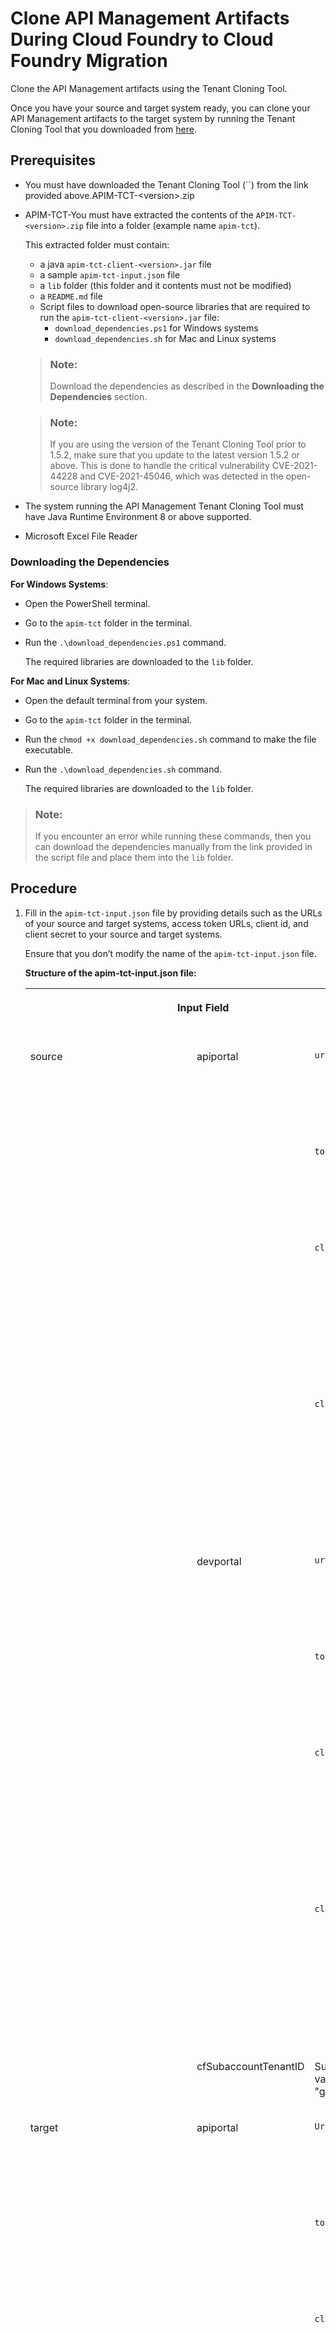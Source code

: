 <!-- loio2e5d127a13fc4a3cbba26bfd5ae44e69 -->

# Clone API Management Artifacts During Cloud Foundry to Cloud Foundry Migration

Clone the API Management artifacts using the Tenant Cloning Tool.

Once you have your source and target system ready, you can clone your API Management artifacts to the target system by running the Tenant Cloning Tool that you downloaded from [here](https://help.sap.com/docs/link-disclaimer?site=https://repo1.maven.org/maven2/com/sap/apimgmt/apim-tct-sdk/1.7.2/apim-tct-sdk-1.7.2.zip).



<a name="loio2e5d127a13fc4a3cbba26bfd5ae44e69__section_fm2_zpd_4mb"/>

## Prerequisites

-   You must have downloaded the Tenant Cloning Tool \(``\) from the link provided above.APIM-TCT-<version\>.zip
-   APIM-TCT-You must have extracted the contents of the `APIM-TCT-<version>.zip` file into a folder \(example name `apim-tct`\).

    This extracted folder must contain:

    -   a java `apim-tct-client-<version>.jar` file
    -   a sample `apim-tct-input.json` file
    -   a `lib` folder \(this folder and it contents must not be modified\)
    -   a `README.md` file
    -   Script files to download open-source libraries that are required to run the `apim-tct-client-<version>.jar` file:
        -   `download_dependencies.ps1` for Windows systems
        -   `download_dependencies.sh` for Mac and Linux systems


    > ### Note:  
    > Download the dependencies as described in the **Downloading the Dependencies** section.

    > ### Note:  
    > If you are using the version of the Tenant Cloning Tool prior to 1.5.2, make sure that you update to the latest version 1.5.2 or above. This is done to handle the critical vulnerability CVE-2021-44228 and CVE-2021-45046, which was detected in the open-source library log4j2.

-   The system running the API Management Tenant Cloning Tool must have Java Runtime Environment 8 or above supported.
-   Microsoft Excel File Reader



### Downloading the Dependencies

**For Windows Systems**:

-   Open the PowerShell terminal.
-   Go to the `apim-tct` folder in the terminal.
-   Run the `.\download_dependencies.ps1` command.

    The required libraries are downloaded to the `lib` folder.


**For Mac and Linux Systems**:

-   Open the default terminal from your system.
-   Go to the `apim-tct` folder in the terminal.
-   Run the `chmod +x download_dependencies.sh` command to make the file executable.
-   Run the `.\download_dependencies.sh` command.

    The required libraries are downloaded to the `lib` folder.


> ### Note:  
> If you encounter an error while running these commands, then you can download the dependencies manually from the link provided in the script file and place them into the `lib` folder.



<a name="loio2e5d127a13fc4a3cbba26bfd5ae44e69__section_dnh_4sd_4mb"/>

## Procedure

1.  Fill in the `apim-tct-input.json` file by providing details such as the URLs of your source and target systems, access token URLs, client id, and client secret to your source and target systems.

    Ensure that you don’t modify the name of the `apim-tct-input.json` file.

    **Structure of the apim-tct-input.json file:**


    <table>
    <tr>
    <th valign="top" colspan="3">

    Input Field


    
    </th>
    <th valign="top">

    Data Type


    
    </th>
    <th valign="top">

    Required/Optional


    
    </th>
    <th valign="top">

    Description


    
    </th>
    </tr>
    <tr>
    <td valign="top" rowspan="9">
    
    source


    
    </td>
    <td valign="top" rowspan="4">
    
    apiportal


    
    </td>
    <td valign="top">
    
    `url`


    
    </td>
    <td valign="top">
    
    String


    
    </td>
    <td valign="top">
    
    Required


    
    </td>
    <td valign="top">
    
    URL received during creation of the service key for API portal API access for the `APIPortal.Administrator` role

    To know more about creating the service key, see [API Access Plan for API Portal](../APIM-Initial-Setup/api-access-plan-for-api-portal-24a2c37.md).


    
    </td>
    </tr>
    <tr>
    <td valign="top">
    
    `tokenUrl`


    
    </td>
    <td valign="top">
    
    String


    
    </td>
    <td valign="top">
    
    Optional


    
    </td>
    <td valign="top">
    
    Token URL received during creation of the service key for API portal API access for the `APIPortal.Administrator` role

    To know more about creating the service key, see [API Access Plan for API Portal](../APIM-Initial-Setup/api-access-plan-for-api-portal-24a2c37.md).


    
    </td>
    </tr>
    <tr>
    <td valign="top">
    
    `clientId`


    
    </td>
    <td valign="top">
    
    String


    
    </td>
    <td valign="top">
    
    Optional


    
    </td>
    <td valign="top">
    
    The client ID received during creation of the service key for API portal API access for the `APIPortal.Administrator` role

    You’re prompted to enter these values while running the command in Step 3 if you haven’t already provided these details in the `apim-tct-input.json` file.

    To know more about creating the service key, see [API Access Plan for API Portal](../APIM-Initial-Setup/api-access-plan-for-api-portal-24a2c37.md).


    
    </td>
    </tr>
    <tr>
    <td valign="top">
    
    `clientSecret`


    
    </td>
    <td valign="top">
    
    String


    
    </td>
    <td valign="top">
    
    Optional


    
    </td>
    <td valign="top">
    
    The client secret received during creation of the service key for API portal API access for the `APIPortal.Administrator` role

    You’re prompted to enter these values while running the command in Step 3 if you haven’t already provided these details in the `apim-tct-input.json` file.

    To know more about creating the service key, see [API Access Plan for API Portal](../APIM-Initial-Setup/api-access-plan-for-api-portal-24a2c37.md).


    
    </td>
    </tr>
    <tr>
    <td valign="top" rowspan="4">
    
    devportal


    
    </td>
    <td valign="top">
    
    `url`


    
    </td>
    <td valign="top">
    
    String


    
    </td>
    <td valign="top">
    
    Required


    
    </td>
    <td valign="top">
    
    URL received during creation of the service key for API portal API access for the `APIPortal.Administrator` role

    To know more about creating the service key, see [API Access Plan for API Portal](../APIM-Initial-Setup/api-access-plan-for-api-portal-24a2c37.md).


    
    </td>
    </tr>
    <tr>
    <td valign="top">
    
    `tokenUrl`


    
    </td>
    <td valign="top">
    
    String


    
    </td>
    <td valign="top">
    
    Optional


    
    </td>
    <td valign="top">
    
    Token URL received during creation of the service key for API portal API access for the `APIPortal.Administrator` role

    To know more about creating the service key, see [API Access Plan for API Portal](../APIM-Initial-Setup/api-access-plan-for-api-portal-24a2c37.md).


    
    </td>
    </tr>
    <tr>
    <td valign="top">
    
    `clientId`


    
    </td>
    <td valign="top">
    
    String


    
    </td>
    <td valign="top">
    
    Optional


    
    </td>
    <td valign="top">
    
    The client ID received during creation of the service key for API portal API access for the `APIPortal.Administrator` role

    You’re prompted to enter these values while running the command in Step 3 if you haven’t already provided these details in the `apim-tct-input.json` file.

    To know more about creating the service key, see [API Access Plan for API Portal](../APIM-Initial-Setup/api-access-plan-for-api-portal-24a2c37.md).


    
    </td>
    </tr>
    <tr>
    <td valign="top">
    
    `clientSecret`


    
    </td>
    <td valign="top">
    
    String


    
    </td>
    <td valign="top">
    
     


    
    </td>
    <td valign="top">
    
    The client secret received during creation of the service key for API portal API access for the `APIPortal.Administrator` role

    You’re prompted to enter these values while running the command in Step 3 if you haven’t already provided these details in the `apim-tct-input.json` file.

    To know more about creating the service key, see [API Access Plan for API Portal](../APIM-Initial-Setup/api-access-plan-for-api-portal-24a2c37.md).


    
    </td>
    </tr>
    <tr>
    <td valign="top">
    
    cfSubaccountTenantID


    
    </td>
    <td valign="top">
    
    Supported values: "guid"


    
    </td>
    <td valign="top">
    
    String


    
    </td>
    <td valign="top">
    
    Not Applicable


    
    </td>
    <td valign="top">
    
     


    
    </td>
    </tr>
    <tr>
    <td valign="top" rowspan="8">
    
    target


    
    </td>
    <td valign="top" rowspan="4">
    
    apiportal


    
    </td>
    <td valign="top">
    
    `Url`


    
    </td>
    <td valign="top">
    
    String


    
    </td>
    <td valign="top">
    
    Required


    
    </td>
    <td valign="top">
    
    URL received during creation of the service key for API portal API access for the `APIPortal.Administrator` role

    To know more about creating the service key, see [API Access Plan for API Portal](../APIM-Initial-Setup/api-access-plan-for-api-portal-24a2c37.md).


    
    </td>
    </tr>
    <tr>
    <td valign="top">
    
    `tokenUrl`


    
    </td>
    <td valign="top">
    
    String


    
    </td>
    <td valign="top">
    
    Required


    
    </td>
    <td valign="top">
    
    Token URL received during creation of the service key for API portal API access for the `APIPortal.Administrator` role

    To know more about creating the service key, see [API Access Plan for API Portal](../APIM-Initial-Setup/api-access-plan-for-api-portal-24a2c37.md).


    
    </td>
    </tr>
    <tr>
    <td valign="top">
    
    `clientId`


    
    </td>
    <td valign="top">
    
    String


    
    </td>
    <td valign="top">
    
    Optional


    
    </td>
    <td valign="top">
    
    The client ID received during creation of the service key for API portal API access for the `APIPortal.Administrator` role

    You’re prompted to enter these values while running the command in Step 3 if you haven’t already provided these details in the `apim-tct-input.json` file.

    To know more about creating the service key, see [API Access Plan for API Portal](../APIM-Initial-Setup/api-access-plan-for-api-portal-24a2c37.md).


    
    </td>
    </tr>
    <tr>
    <td valign="top">
    
    `clientSecret`


    
    </td>
    <td valign="top">
    
    String


    
    </td>
    <td valign="top">
    
    Optional


    
    </td>
    <td valign="top">
    
    The client secret received during creation of the service key for API portal API access for the `APIPortal.Administrator` role

    You’re prompted to enter these values while running the command in Step 3 if you haven’t already provided these details in the `apim-tct-input.json` file.

    To know more about creating the service key, see [API Access Plan for API Portal](../APIM-Initial-Setup/api-access-plan-for-api-portal-24a2c37.md).


    
    </td>
    </tr>
    <tr>
    <td valign="top" rowspan="4">
    
    devportal


    
    </td>
    <td valign="top">
    
    `url`


    
    </td>
    <td valign="top">
    
    String


    
    </td>
    <td valign="top">
    
    Required


    
    </td>
    <td valign="top">
    
    URL received during creation of the service key for API business hub enterprise API access for the `AuthGroup.API.Admin` role.

    See [API Access Plan for API business hub enterprise](../APIM-Initial-Setup/api-access-plan-for-api-business-hub-enterprise-dabee6e.md).


    
    </td>
    </tr>
    <tr>
    <td valign="top">
    
    `tokenUrl`


    
    </td>
    <td valign="top">
    
    String


    
    </td>
    <td valign="top">
    
    Required


    
    </td>
    <td valign="top">
    
    Token url received during creation of the service key for API business hub enterprise API access for the `AuthGroup.API.Admin` role.

    To know more about creating the service key, see [API Access Plan for API business hub enterprise](../APIM-Initial-Setup/api-access-plan-for-api-business-hub-enterprise-dabee6e.md).


    
    </td>
    </tr>
    <tr>
    <td valign="top">
    
    `clientId`


    
    </td>
    <td valign="top">
    
    String


    
    </td>
    <td valign="top">
    
    Optional


    
    </td>
    <td valign="top">
    
    The client ID received during creation of the service key for API business hub enterprise API access for the `AuthGroup.API.Admin` role.

    You’re prompted to enter these values while running the command in Step 3 if you haven’t already provided these details in the `apim-tct-input.json` file.

    To know more about creating the service key, see [API Access Plan for API business hub enterprise](../APIM-Initial-Setup/api-access-plan-for-api-business-hub-enterprise-dabee6e.md).


    
    </td>
    </tr>
    <tr>
    <td valign="top">
    
    `clientSecret`


    
    </td>
    <td valign="top">
    
    String


    
    </td>
    <td valign="top">
    
    Optional


    
    </td>
    <td valign="top">
    
    The client secret received during creation of the service key for API business hub enterprise API access for the `AuthGroup.API.Admin` role.

    You’re prompted to enter these values while running the command in Step 3 if you haven’t already provided these details in the `apim-tct-input.json` file.

    To know more about creating the service key, see [API Access Plan for API business hub enterprise](../APIM-Initial-Setup/api-access-plan-for-api-business-hub-enterprise-dabee6e.md).


    
    </td>
    </tr>
    <tr>
    <td valign="top">
    
    skipApplicationKeySecretCloning


    
    </td>
    <td valign="top">
    
     


    
    </td>
    <td valign="top">
    
    Supported values: `true/false`


    
    </td>
    <td valign="top">
    
    Boolean


    
    </td>
    <td valign="top">
    
    Optional


    
    </td>
    <td valign="top">
    
    -   The default value for skipApplicationKeySecretCloning is false.

        > ### Note:  
        > If you want to skip the cloning of Application Key and Secret in side by side migration, then set the `“skipApplicationKeySecretCloning”` flag to true.
        > 
        > This value is determined as per the inputs from the Operations team on the ticket raised. If you don't follow the recommendations from the Operations team the cloning of the application on the target might fail.



    
    </td>
    </tr>
    <tr>
    <td valign="top" rowspan="2">
    
    clone


    
    </td>
    <td valign="top">
    
    skip-apiportal


    
    </td>
    <td valign="top">
    
    Supported values: `true/false`


    
    </td>
    <td valign="top">
    
    Boolean


    
    </td>
    <td valign="top">
    
    Optional


    
    </td>
    <td valign="top">
    
    -   The default value for skip-apiportal is false, and API portal entities are cloned
    -   If you set the value for skip-apiportal to true, no cloning of the API portal entities takes place.


    
    </td>
    </tr>
    <tr>
    <td valign="top">
    
    skip-devportal


    
    </td>
    <td valign="top">
    
    Supported values: `true/false`


    
    </td>
    <td valign="top">
    
    Boolean


    
    </td>
    <td valign="top">
    
    Optional


    
    </td>
    <td valign="top">
    
    -   The default value for skip-devportal is false, and API business hub enterprise entities are cloned.
    -   If you set the value for skip-devportal to true, no cloning of the API business hub enterprise entities takes place.


    
    </td>
    </tr>
    <tr>
    <td valign="top">
    
    stage


    
    </td>
    <td valign="top">
    
     


    
    </td>
    <td valign="top">
    
    Supported values: `"DEFAULT" | "SWITCHOVER`


    
    </td>
    <td valign="top">
    
    string


    
    </td>
    <td valign="top">
    
    Optional


    
    </td>
    <td valign="top">
    
    The default values for this parameter is supported. Switchover is not applicable for this scenario.


    
    </td>
    </tr>
    </table>
    
    \*\*\* API portal credentials for source and target for all scenarios are mandatory.

    > ### Remember:  
    > For the clone input attribute:
    > 
    > -   Both skip-apiportal and skip-devportal are set to false by default, so, API portal entities are cloned first, followed by API business hub enterprise entities.
    > -   If both skip-apiportal and skip-devportal are set to true, no cloning takes place.
    > -   If skip-apiportal is set to false, but skip-devportal is set to true, then only the API portal entities are cloned.
    > -   If skip-apiportal is set to true, but skip-devportal to false, then only API business hub enterprise entities are cloned and cloning for entities \(like applications\) may fail, pertaining to nonavailability of dependent entity \(like API Product\) in API business hub enterprise.

    Sample configuration:

    ```
    {
        "source": {
            "apiportal": {
                "url": "<URL of Source (Cloud Foundry based) API Portal>",
                "tokenUrl": "<token url received during service key creation for API Portal's API Access for APIPortal.Administrator role. For example, https://<Space name>.authentication.sap.hana.ondemand.com/oauth/token>",
    	        "clientId": "<clientId received during service key creation for API Portal's API Access for APIPortal.Administrator role. For example, sb-apiaccessxxxxxxxx!xxxx|api-portal-xsuaa!bxxxx>",
    	        "clientSecret": "<clientSecret received during service key creation for API Portal's API Access for APIPortal.Administrator role>"
            },
            "devportal": {
                "url": "<URL of Source (Cloud Foundry based) API business hub enterprise>",
                "tokenUrl": "<token url received during service key creation for API business hub enterprise's API Access for AuthGroup.API.Admin role. For example, https://<Space name>.authentication.sap.hana.ondemand.com/oauth/token>",
    	        "clientId": "<clientId received during service key creation for API business hub enterprise's API Access for AuthGroup.API.Admin role. For example, sb-apiaccessxxxxxxxx!xxxx|api-portal-xsuaa!bxxxx>",
    	        "clientSecret": "<clientSecret received during service key creation for API business hub enterprise's API Access for AuthGroup.API.Admin role>"
            },
            
        },
       
        "target": {
            "apiportal": {
                "url": "<URL of Source (Cloud Foundry based) API Portal>",
                "tokenUrl": "<token url received during service key creation for API Portal's API Access for APIPortal.Administrator role>",
                "clientId": "<clientId received during service key creation for API Portal's API Access for APIPortal.Administrator role>",
                "clientSecret": "<clientSecret received during service key creation for API Portal's API Access for APIPortal.Administrator role>"
            },
     
            "devportal": {
                "url": "<URL of Source (Cloud Foundry based) API business hub enterprise>",
                "tokenUrl": "<token url received during service key creation for API business hub enterprise's API Access for AuthGroup.API.Admin role>",
                "clientId": "<clientId received during service key creation for API business hub enterprise's API Access for AuthGroup.API.Admin role>",
                "clientSecret": "<clientSecret received during service key creation for API business hub enterprise's API Access for AuthGroup.API.Admin role>"
            }
        },
    
       “skipApplicationKeySecretCloning” : <false|true>,
               
       "clone": {
                "skip-apiportal": <false|true> ,
                "skip-devportal": <false|true> 
            },
       "stage": <"DEFAULT">
    
    }
    ```

2.  Run the following commands from your Java command-line interface to verify the setup and check the version of the tool. This is an optional step.
    -   To verify the setup:

        `java -jar apim-tct-client-<version>.jar verify`

    -   To check the version of the tenant cloning tool you’re using:

        `java -jar apim-tct-client-<version>.jar version`


3.  To begin the cloning process, run the following command from your Java command-line interface:

    `java -jar apim-tct-client-<version>.jar`

    **Result**

    Your API Management entities are now cloned to your target system.

    An excel file named `apimtct-output.xlsx` and a log file named `apimtct-logs.log` are generated in the same folder where the .jar file is present.

    The status of each cloned entity is stored in a separate worksheet within the output excel file.

    **Structure of a Worksheet Within apimtct-output.xlsx File**


    <table>
    <tr>
    <th valign="top">

    Column


    
    </th>
    <th valign="top">

    Description


    
    </th>
    </tr>
    <tr>
    <td valign="top">
    
    ID


    
    </td>
    <td valign="top">
    
    Entity ID


    
    </td>
    </tr>
    <tr>
    <td valign="top">
    
    Name


    
    </td>
    <td valign="top">
    
    Entity name


    
    </td>
    </tr>
    <tr>
    <td valign="top">
    
    Type


    
    </td>
    <td valign="top">
    
    Entity type


    
    </td>
    </tr>
    <tr>
    <td valign="top">
    
    Script Execution Timestamp \(UTC\)


    
    </td>
    <td valign="top">
    
    Script execution time in UTC


    
    </td>
    </tr>
    <tr>
    <td valign="top">
    
    Artifact’s Last Modified Timestamp \(UTC\)


    
    </td>
    <td valign="top">
    
    Last modified time of the entity in the source API Management system \(UTC\)


    
    </td>
    </tr>
    <tr>
    <td valign="top">
    
    STATUS


    
    </td>
    <td valign="top">
    
    Migration Status:

    -   SUCCESS \(Entity successfully cloned\)
    -   FAILURE \(Entity failed to clone\)
    -   SKIPPED \(Cloning of Entity skipped\)


    
    </td>
    </tr>
    </table>
    
    You can view the status of the cloned artifacts in the `apimtct-output.xlsx` file or in the `apimtct-logs.log` file.

    > ### Note:  
    > -   Ensure that the `apimtct-output.xlsx` file isn’t open while you run the script.
    > -   It’s recommended that you don’t modify the `apimtct-output.xlsx` file.

    **Troubleshooting During Cloning**:

    -   If the Tenant Cloning Tool shuts down unexpectedly, restart and try again.

        If the tool throws an error repeatedly while running, you can report the incident or error on the component OPU-API-OD-DT through the [SAP Support Portal](https://support.sap.com/en/index.html).





<a name="loio2e5d127a13fc4a3cbba26bfd5ae44e69__section_db1_4td_4mb"/>

## Next Steps

After the cloning process completes, you must perform the tasks mentioned in the `User Actions` worksheet within the output excel file `apimtct-output.xlsx`.

To know more about what actions you must take, see the **User Actions** section in [Post Cloning Tasks](post-cloning-tasks-49e9716.md).

To know more about the entities that are cloned and the entities that aren’t cloned, see .

